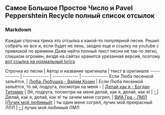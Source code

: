 ## Самое Большое Простое Число и Pavel Peppershtein Recycle полный список отсылок

### Markdown

Каждая строчка трека это отсылка к какой-то популярной песне. 
Решил собрать их все и, если будет не лень, заодно еще и ссылку на youtube с привязкой по времени
Даже найти полный текст песни не так-то легко, слишком огромен, везде на сайтах хранится урезанная версия, поэтому 
[вот ссылка на нормальный lyrics](https://woody-alex.livejournal.com/2867425.html)

Строчка из песни | Автор и название оригинала  | текст в оригинале
------------ | ------------- | ------------- | -------------
Если Люба песенкой зальётся, | [Люба-Любушка - Вадим Козин](https://www.youtube.com/watch?v=WcM18MtEABI) | Если Люба песенкой зальётся,
то эй, подруга, посмотри на меня - | [Делай как я - Богдан Титомир](https://www.youtube.com/watch?v=qDMAHnldHts) | Эй, подруга, посмотри на меня
делай, как я, делай, как я! | [ - ]() | Делай, как я, делай, как я!
ты зачем меня согрел, | [ВИА Гра - ЛМЛ (Лучик мой любимый)](https://www.youtube.com/watch?v=MF1Pc9lpzWc) | ты один меня согрел,
лучик мой прекрасный ЛЛЛ | [ - ]() | лучик мой любимый ЛМЛ

